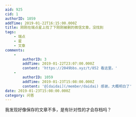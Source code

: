 ```yaml
---
aid: 925
cid: 1
authorID: 1059
addTime: 2019-01-22T16:15:00.000Z
title: 刚刚在端点星上找了下刚刚被删的微信文章，没找到
tags:
    - 端点
    - 星
    - 文章
comments:
    -
        authorID: 3
        addTime: 2019-01-22T23:07:00.000Z
        content: 'https://2049bbs.xyz/t/852 看这里。'
    -
        authorID: 1059
        addTime: 2019-01-23T15:08:00.000Z
        content: '@[daidai](/member/daidai) 感谢，大概明白了'
date: 2019-01-23T15:08:00.000Z
category: 问答
---
```


我发现好像保存的文章不多，是有针对性的才会存档吗？

